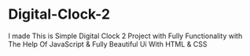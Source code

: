 # Digital-Clock-2
 I made This is Simple Digital Clock 2 Project with Fully Functionality with The Help Of JavaScript & Fully Beautiful Ui With HTML & CSS
